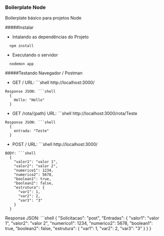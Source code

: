 ### Boilerplate Node
Boilerplate básico para projetos Node

#####Instalar

* Intalando as dependências do Projeto
```shell
  npm install
```

* Executando o servidor
```shell
  nodemon app
```

#####Testando
Navegador / Postman
* GET /
URL: ```shell
  http://localhost:3000/
```
Response JSON: ```shell
  {
    Hello: "Hello"
  }
```

* GET /rota/{path}
URL: ```shell
  http://localhost:3000/rota/Teste
```
Response JSON: ```shell
  {
    entrada: "Teste"
  }
```

* POST /
URL: ```shell
  http://localhost:3000/
```
BODY: ```shell
  {
    "valor1": "valor 1",
    "valor2": "valor 2", 
    "numerico1": 1234, 
    "numerico2": 5678, 
    "boolean1": true, 
    "boolean2": false,
    "estrutura": {
      "var1": 1,
      "var2": 2,
      "var3": "3"
    }
  }
```
Response JSON: ```shell
  {
    "Solicitacao": "post",
    "Entradas": {
        "valor1": "valor 1",
        "valor2": "valor 2",
        "numerico1": 1234,
        "numerico2": 5678,
        "boolean1": true,
        "boolean2": false,
        "estrutura": {
            "var1": 1,
            "var2": 2,
            "var3": "3"
        }
    }
  }
```
